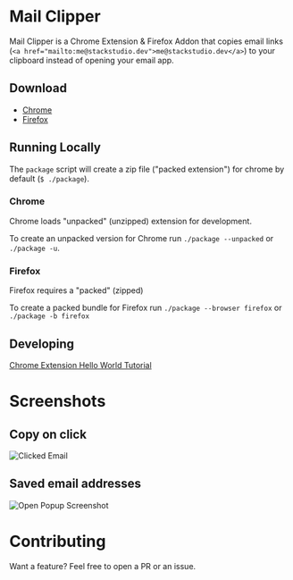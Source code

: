 # Mail Clipper

Mail Clipper is a Chrome Extension & Firefox Addon that copies email links (`<a href="mailto:me@stackstudio.dev">me@stackstudio.dev</a>`) to your clipboard instead of opening your email app.

## Download

- [Chrome](https://chromewebstore.google.com/detail/mail-clipper/nbbecejgjjkmaddbhpmkbomjmhihafba?pli=1)
- [Firefox](https://addons.mozilla.org/en-US/firefox/addon/mail-clipper/)

## Running Locally

The `package` script will create a zip file ("packed extension") for chrome by default (`$ ./package`).

### Chrome

Chrome loads "unpacked" (unzipped) extension for development.

To create an unpacked version for Chrome run `./package --unpacked` or `./package -u`.

### Firefox

Firefox requires a "packed" (zipped)

To create a packed bundle for Firefox run `./package --browser firefox` or `./package -b firefox`

## Developing

[Chrome Extension Hello World Tutorial](https://developer.chrome.com/docs/extensions/get-started/tutorial/hello-world)

# Screenshots

## Copy on click

![Clicked Email ](https://stackstudio.dev/assets/images/Mail%20Clipper%202.png)

## Saved email addresses

![Open Popup Screenshot](https://stackstudio.dev/assets/images/Mail%20Clipper%201.png)

# Contributing

Want a feature? Feel free to open a PR or an issue.

